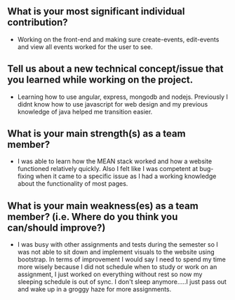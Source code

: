 ## What is your most significant individual contribution?

* Working on the front-end and making sure create-events, edit-events and view all events worked for the user to see.


## Tell us about a new technical concept/issue that you learned while working on the project.

* Learning how to use angular, express, mongodb and nodejs.  Previously I didnt know how to use javascript for web design and my previous knowledge of java helped me transition easier.

## What is your main strength(s) as a team member?

* I was able to learn how the MEAN stack worked and how a website functioned relatively quickly. Also I felt like I was competent at bug-fixing when it came to a specific issue as I had a working knowledge about the functionality of most pages.


## What is your main weakness(es) as a team member? (i.e. Where do you think you can/should improve?)

* I was busy with other assignments and tests during the semester so I was not able to sit down and implement visuals to the website using bootstrap.  In terms of improvement I would say I need to spend my time more wisely because I did not schedule when to study or work on an assignment, I just worked on everything without rest so now my sleeping schedule is out of sync.  I don't sleep anymore.....I just pass out and wake up in a groggy haze for more assignments.
